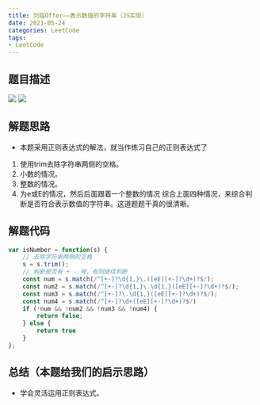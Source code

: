 ```yaml
---
title: 剑指Offer——表示数值的字符串（JS实现）
date: 2021-05-24
categories: LeetCode
tags: 
- LeetCode
---
```

## 题目描述
![](https://img-blog.csdnimg.cn/img_convert/7164491de7452fed76feb6a59b81fc7d.png)
![](https://img-blog.csdnimg.cn/img_convert/e072c505f0f054e5a74be95084ef4760.png)

## 解题思路
* 本题采用正则表达式的解法，就当作练习自己的正则表达式了
1. 使用trim去除字符串两侧的空格。
2. 小数的情况。
3. 整数的情况。
4. 为e或E的情况，然后后面跟着一个整数的情况
综合上面四种情况，来综合判断是否符合表示数值的字符串。这道题题干真的很清晰。

## 解题代码
```js
var isNumber = function(s) {
    // 去除字符串两侧的空格
    s = s.trim();
    // 判断是否有 + - 号，有则继续判断
    const num = s.match(/^[+-]?\d{1,}\.([eE][+-]?\d+)?$/);
    const num2 = s.match(/^[+-]?\d{1,}\.\d{1,}([eE][+-]?\d+)?$/);
    const num3 = s.match(/^[+-]?\.\d{1,}([eE][+-]?\d+)?$/);
    const num4 = s.match(/^[+-]?\d+([eE][+-]?\d+)?$/)
    if (!num && !num2 && !num3 && !num4) {
        return false;
    } else {
        return true
    }
};
```
## 总结（本题给我们的启示思路）
* 学会灵活运用正则表达式。


